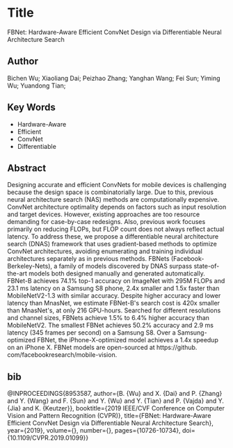 # Title
FBNet: Hardware-Aware Efficient ConvNet Design via Differentiable Neural Architecture Search

## Author
Bichen Wu; Xiaoliang Dai; Peizhao Zhang; Yanghan Wang; Fei Sun; Yiming Wu; Yuandong Tian; 

## Key Words
- Hardware-Aware
- Efficient
- ConvNet
- Differentiable

## Abstract
Designing accurate and efficient ConvNets for mobile devices is challenging because the design space is combinatorially large. Due to this, previous neural architecture search (NAS) methods are computationally expensive. ConvNet architecture optimality depends on factors such as input resolution and target devices. However, existing approaches are too resource demanding for case-by-case redesigns. Also, previous work focuses primarily on reducing FLOPs, but FLOP count does not always reflect actual latency. To address these, we propose a differentiable neural architecture search (DNAS) framework that uses gradient-based methods to optimize ConvNet architectures, avoiding enumerating and training individual architectures separately as in previous methods. FBNets (Facebook-Berkeley-Nets), a family of models discovered by DNAS surpass state-of-the-art models both designed manually and generated automatically. FBNet-B achieves 74.1% top-1 accuracy on ImageNet with 295M FLOPs and 23.1 ms latency on a Samsung S8 phone, 2.4x smaller and 1.5x faster than MobileNetV2-1.3 with similar accuracy. Despite higher accuracy and lower latency than MnasNet, we estimate FBNet-B's search cost is 420x smaller than MnasNet's, at only 216 GPU-hours. Searched for different resolutions and channel sizes, FBNets achieve 1.5% to 6.4% higher accuracy than MobileNetV2. The smallest FBNet achieves 50.2% accuracy and 2.9 ms latency (345 frames per second) on a Samsung S8. Over a Samsung-optimized FBNet, the iPhone-X-optimized model achieves a 1.4x speedup on an iPhone X. FBNet models are open-sourced at https://github. com/facebookresearch/mobile-vision.

## bib
@INPROCEEDINGS{8953587,  author={B. {Wu} and X. {Dai} and P. {Zhang} and Y. {Wang} and F. {Sun} and Y. {Wu} and Y. {Tian} and P. {Vajda} and Y. {Jia} and K. {Keutzer}},  booktitle={2019 IEEE/CVF Conference on Computer Vision and Pattern Recognition (CVPR)},   title={FBNet: Hardware-Aware Efficient ConvNet Design via Differentiable Neural Architecture Search},   year={2019},  volume={},  number={},  pages={10726-10734},  doi={10.1109/CVPR.2019.01099}}